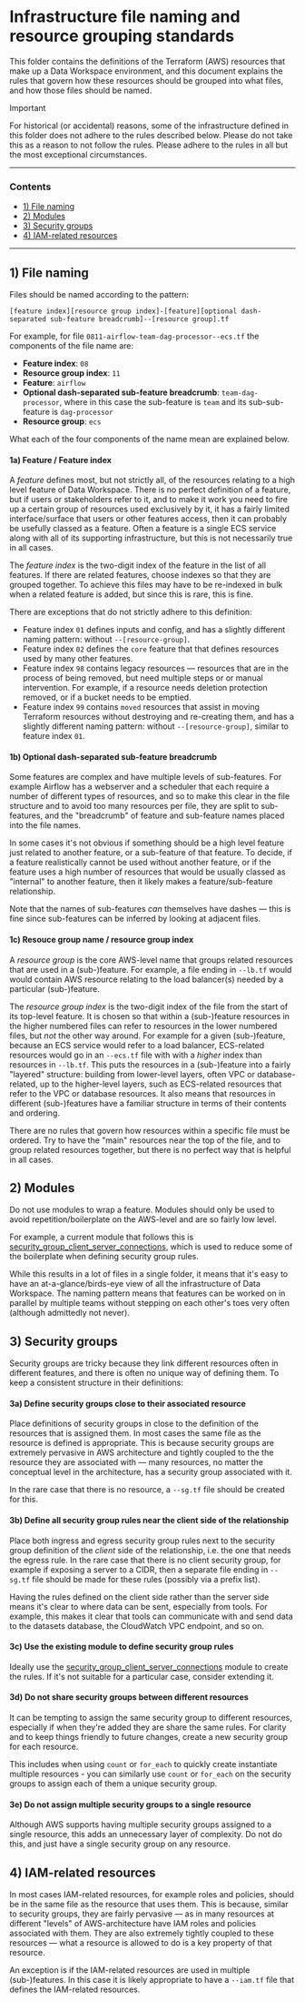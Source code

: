 # Infrastructure file naming and resource grouping standards

This folder contains the definitions of the Terraform (AWS) resources that make up a Data Workspace environment, and this document explains the rules that govern how these resources should be grouped into what files, and how those files should be named.

> [!IMPORTANT]
> For historical (or accidental) reasons, some of the infrastructure defined in this folder does not adhere to the rules described below. Please do not take this as a reason to not follow the rules. Please adhere to the rules in all but the most exceptional circumstances.

---

### Contents

- [1) File naming](#1-file-naming)
- [2) Modules](#2-modules)
- [3) Security groups](#3-security-groups)
- [4) IAM-related resources](#4-iam-related-resources)

---

## 1) File naming

Files should be named according to the pattern:

```
[feature index][resource group index]-[feature][optional dash-separated sub-feature breadcrumb]--[resource group].tf
```

For example, for file `0811-airflow-team-dag-processor--ecs.tf` the components of the file name are:

- **Feature index**: `08`
- **Resource group index**: `11`
- **Feature**: `airflow`
- **Optional dash-separated sub-feature breadcrumb**: `team-dag-processor`, where in this case the sub-feature is `team` and its sub-sub-feature is `dag-processor`
- **Resource group**: `ecs`

What each of the four components of the name mean are explained below.

#### 1a) Feature / Feature index

A _feature_ defines most, but not strictly all, of the resources relating to a high level feature of Data Workspace. There is no perfect definition of a feature, but if users or stakeholders refer to it, and to make it work you need to fire up a certain group of resources used exclusively by it, it has a fairly limited interface/surface that users or other features access, then it can probably be usefully classed as a feature. Often a feature is a single ECS service along with all of its supporting infrastructure, but this is not necessarily true in all cases.

The _feature index_ is the two-digit index of the feature in the list of all features. If there are related features, choose indexes so that they are grouped together. To achieve this files may have to be re-indexed in bulk when a related feature is added, but since this is rare, this is fine.

There are exceptions that do not strictly adhere to this definition:

- Feature index `01` defines inputs and config, and has a slightly different naming pattern: without `--[resource-group]`.
- Feature index `02` defines the `core` feature that that defines resources used by many other features.
- Feature index `98` contains legacy resources — resources that are in the process of being removed, but need multiple steps or or manual intervention. For example, if a resource needs deletion protection removed, or if a bucket needs to be emptied.
- Feature index `99` contains `moved` resources that assist in moving Terraform resources without destroying and re-creating them, and has a slightly different naming pattern: without `--[resource-group]`, similar to feature index `01`.

#### 1b) Optional dash-separated sub-feature breadcrumb

Some features are complex and have multiple levels of sub-features. For example Airflow has a webserver and a scheduler that each require a number of different types of resources, and so to make this clear in the file structure and to avoid too many resources per file, they are split to sub-features, and the "breadcrumb" of feature and sub-feature names placed into the file names.

In some cases it's not obvious if something should be a high level feature just related to another feature, or a sub-feature of that feature. To decide, if a feature realistically cannot be used without another feature, or if the feature uses a high number of resources that would be usually classed as "internal" to another feature, then it likely makes a feature/sub-feature relationship.

Note that the names of sub-features _can_ themselves have dashes — this is fine since sub-features can be inferred by looking at adjacent files.

#### 1c) Resouce group name / resource group index

A _resource group_ is the core AWS-level name that groups related resources that are used in a (sub-)feature. For example, a file ending in `--lb.tf` would would contain AWS resource relating to the load balancer(s) needed by a particular (sub-)feature.

The _resource group index_ is the two-digit index of the file from the start of its top-level feature. It is chosen so that within a (sub-)feature resources in the higher numbered files can refer to resources in the lower numbered files, but _not_ the other way around. For example for a given (sub-)feature, because an ECS service would refer to a load balancer, ECS-related resources would go in an `--ecs.tf` file with with a _higher_ index than resources in `--lb.tf`. This puts the resources in a (sub-)feature into a fairly "layered" structure: building from lower-level layers, often VPC or database-related, up to the higher-level layers, such as ECS-related resources that refer to the VPC or database resources. It also means that resources in different (sub-)features have a familiar structure in terms of their contents and ordering.

There are no rules that govern how resources within a specific file must be ordered. Try to have the "main" resources near the top of the file, and to group related resources together, but there is no perfect way that is helpful in all cases.


## 2) Modules

Do not use modules to wrap a feature. Modules should only be used to avoid repetition/boilerplate on the AWS-level and are so fairly low level.

For example, a current module that follows this is [security_group_client_server_connections](./modules/security_group_client_server_connections/), which is used to reduce some of the boilerplate when defining security group rules.

While this results in a lot of files in a single folder, it means that it's easy to have an at-a-glance/birds-eye view of all the infrastructure of Data Workspace. The naming pattern means that features can be worked on in parallel by multiple teams without stepping on each other's toes very often (although admittedly not never).


## 3) Security groups

Security groups are tricky because they link different resources often in different features, and there is often no unique way of defining them. To keep a consistent structure in their definitions:

#### 3a) Define security groups close to their associated resource

Place definitions of security groups in close to the definition of the resources that is assigned them. In most cases the same file as the resource is defined is appropriate. This is because security groups are extremely pervasive in AWS architecture and tightly coupled to the the resource they are associated with — many resources, no matter the conceptual level in the architecture, has a security group associated with it.

In the rare case that there is no resource, a `--sg.tf` file should be created for this.

#### 3b) Define all security group rules near the client side of the relationship

Place both ingress and egress security group rules next to the security group definition of the _client_ side of the relationship, i.e. the one that needs the egress rule. In the rare case that there is no client security group, for example if exposing a server to a CIDR, then a separate file ending in `--sg.tf` file should be made for these rules (possibly via a prefix list).

Having the rules defined on the client side rather than the server side means it's clear to where data can be sent, especially from tools. For example, this makes it clear that tools can communicate with and send data to the datasets database, the CloudWatch VPC endpoint, and so on.

#### 3c) Use the existing module to define security group rules

Ideally use the [security_group_client_server_connections](./module/security_group_client_server_connection) module to create the rules. If it's not suitable for a particular case, consider extending it.

#### 3d) Do not share security groups between different resources

It can be tempting to assign the same security group to different resources, especially if when they're added they are share the same rules. For clarity and to keep things friendly to future changes, create a new security group for each resource.

This includes when using `count` or `for_each`  to quickly create instantiate multiple resources - you can similarly use `count` or `for_each` on the security groups to assign each of them a unique security group.

#### 3e) Do not assign multiple security groups to a single resource

Although AWS supports having multiple security groups assigned to a single resource, this adds an unnecessary layer of complexity. Do not do this, and just have a single security group on any resource.


## 4) IAM-related resources

In most cases IAM-related resources, for example roles and policies, should be in the same file as the resource that uses them. This is because, similar to security groups, they are fairly pervasive — as in many resources at different "levels" of AWS-architecture have IAM roles and policies associated with them. They are also extremely tightly coupled to these resources — what a resource is allowed to do is a key property of that resource.

An exception is if the IAM-related resources are used in multiple (sub-)features. In this case it is likely appropriate to have a `--iam.tf` file that defines the IAM-related resources.
